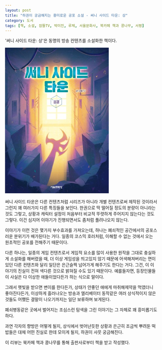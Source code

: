 ```yaml
---
layout: post
title: "하권이 궁금해지는 흥미로운 공포 소설 - 써니 사이드 타운: 상"
category: 도서
tags: [책, 소설, 잠뜰TV, 박미진, 루체, 서울문화사, 북카페 책과 콩나무, 서평]
---
```


'써니 사이드 타운: 상'은
동명의 방송 컨텐츠를 소설화한 책이다.

![표지](/images/sleepground-sunny-side-town-1-book-h480.jpg)

써니 사이드 타운은 다른 컨텐츠처럼 시리즈가 아니라 개별 컨텐츠로써 제작된 것이라서 그런지
꽤 여러가지 다른 특징들을 보인다.
한권으로 딱 떨어질 정도의 분량이 아니라는 것도 그렇고,
상황과 캐릭터 설정이 처음부터 비교적 뚜렷하게 주어지지 않는다는 것도 그렇다.
이건 심지어 이야기가 진행되면서도 좀처럼 풀려나오지 않는다.

이야기가 이런 것은 몇가지 부수효과를 가져오는데,
하나는 폐쇠적인 공간에서의 공포스러운 분위기가 배가된다는 거다.
일종의 코스믹 호러처럼, 이해할 수 없는 것에서 오는 원초적인 공포를 전해주기 때문이다.

다른 하나는,
일종의 게임 컨텐츠로서 게임적 요소를 많이 사용한 원작을 그대로 충실하게 소설화를 해버렸을 때,
더 이상 게임성을 띄고있지 않기 때문에 어색해져버리는 면이 있던 다른 컨텐츠와 달리
일단은 은근슬쩍 넘어가게 해주기도 한다는 거다.
그건, 이 이야기의 진실이 전혀 색다른 것으로 밝혀질 수도 있기 때문이다.
예를들자면, 등장인물들이 사실은 다 이상한 애들이었다든가 하는 식으로 말이다.

<!--
그러니까, 써니 사이드 타운은 단순한 복합주거지역이 아니라 일종의 정신병원인거고,
거기에서 정신나간 인물들이 벌인 다소 잔인한 사건이
그들 자신에게는 이딴 식으로 비쳤다고도 해석할수 있다는 말이다.
-->

그래서 햇빛을 받으면 변이를 한다든가,
상태가 안좋던 애에게 마취해제약을 먹였더니 좋아진다든가,
이상하게 흘러나오는 방송과 엘리베이터 동작같은
여러 상식적이지 않은 것들도
어쨌든 결말이 나오기까지는 일단 보류하며 보게된다.

폐쇠병동같은 곳에서 벌어지는 조심스런 탐색을 그린 이야기는
그 자체로 꽤 흥미롭기도 하다.

과연 각자의 향방은 어떻게 될지,
상식에서 벗어난듯한 상황과
은근히 조금씩 뿌려둔 떡밥들은
대체 어떤 진실로 한데 모이게 될지,
하권이 사뭇 궁금해진다.



<div class="im im-info">
이 리뷰는 북카페 책과 콩나무를 통해 출판사로부터 책을 받고 작성했다.
</div>
